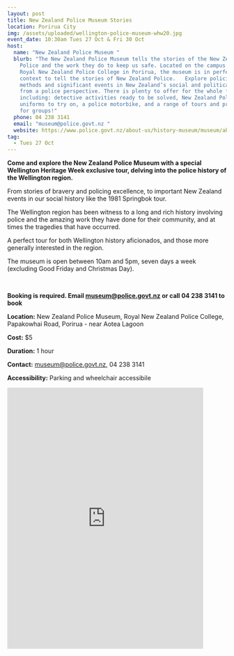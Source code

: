 ```yaml
---
layout: post
title: New Zealand Police Museum Stories
location: Porirua City
img: /assets/uploaded/wellington-police-museum-whw20.jpg
event_date: 10:30am Tues 27 Oct & Fri 30 Oct
host:
  name: "New Zealand Police Museum "
  blurb: "The New Zealand Police Museum tells the stories of the New Zealand
    Police and the work they do to keep us safe. Located on the campus of the
    Royal New Zealand Police College in Porirua, the museum is in perfect
    context to tell the stories of New Zealand Police.   Explore policing
    methods and significant events in New Zealand’s social and political history
    from a police perspective. There is plenty to offer for the whole family
    including: detective activities ready to be solved, New Zealand Police
    uniforms to try on, a police motorbike, and a range of tours and programmes
    for groups!"
  phone: 04 238 3141
  email: "museum@police.govt.nz "
  website: https://www.police.govt.nz/about-us/history-museum/museum/about-museum
tag:
  - Tues 27 Oct
---
```

**Come and explore the New Zealand Police Museum with a special Wellington Heritage Week exclusive tour, delving into the police history of the Wellington region.** 

From stories of bravery and policing excellence, to important New Zealand events in our social history like the 1981 Springbok tour. 

The Wellington region has been witness to a long and rich history involving police and the amazing work they have done for their community, and at times the tragedies that have occurred. 

A perfect tour for both Wellington history aficionados, and those more generally interested in the region.

The museum is open between 10am and 5pm, seven days a week (excluding Good Friday and Christmas Day).

<br>

**Booking is required. Email museum@police.govt.nz or call 04 238 3141 to book**

**Location:** New Zealand Police Museum, Royal New Zealand Police College, Papakowhai Road, Porirua - near Aotea Lagoon

**Cost:** $5

**Duration:** 1 hour

**Contact:** museum@police.govt.nz, 04 238 3141

**Accessibility:** Parking and wheelchair accessibile 

<iframe src="https://www.facebook.com/plugins/page.php?href=https%3A%2F%2Fwww.facebook.com%2FNewZealandPoliceMuseum%2F&tabs=timeline&width=450&height=600&small_header=false&adapt_container_width=true&hide_cover=false&show_facepile=true&appId" width="450" height="600" style="border:none;overflow:hidden" scrolling="no" frameborder="0" allowTransparency="true" allow="encrypted-media"></iframe>
